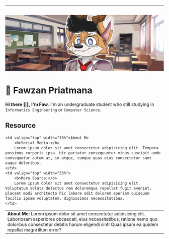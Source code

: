 <!-- - - -
<h1 align=center>Hi 👋🏼, I'm Faw</h1>

![TamaFawx](./assets/Untitled-1.jpg)
- - -




## About me! 🦊
My name is **Fauzan Priatmana** or call me **Faw**.

### Find Me!
[![Instagram](https://img.shields.io/badge/%40priatmanas-FF0069?style=for-the-badge&logo=instagram&logoSize=auto)](https://x.com/priatmana_x)
[![X](https://img.shields.io/badge/%40priatmanas_x-000000?style=for-the-badge&logo=x&logoSize=auto)](https://x.com/priatmana_x) -->

---

## ![TamaFawx](./assets/Untitled-1.jpg)

# 🦊 Fawzan Priatmana

**Hi there 👋🏼, I'm Faw**. I'm an undergraduate student who still studying in `Informatics Engineering` or `Computer Science`.

## Resource

<table>
    <td valign="top" width="33%">
        <b>About Me:</b>
        Lorem ipsum dolor sit amet consectetur adipisicing elit. Laboriosam asperiores obcaecati, eius necessitatibus, ratione nemo quo doloribus consectetur debitis harum eligendi sint! Quas ipsam ea quidem repellat magni illum error?
    </td>

    <td valign="top" width="33%">About Me
        <b>Social Media:</b>
        Lorem ipsum dolor sit amet consectetur adipisicing elit. Tempora possimus corporis ipsa. Hic pariatur consequuntur minus suscipit unde consequatur autem at, in atque, cumque quas eius consectetur sunt eaque doloribus.
    </td>
    <td valign="top" width="33%">
        <b>More Source:</b>
        Lorem ipsum dolor sit amet consectetur adipisicing elit. Voluptatum soluta delectus rem doloremque repellat fugit eveniet, placeat modi architecto hic labore odit dolorem aperiam quisquam facilis ipsam voluptatem, dignissimos necessitatibus.
    </td>

</table>
